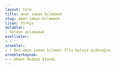 ```yaml
---
layout: term
title: aman zaman bilmemek
slug: aman-zaman-bilmemek
lisan: Türkçe
anlamlar:
- hâlden anlamamak
ozellikler:
- - ''
ornekler:
- - Ben aman zaman bilmem! İlla baloya gideceğim.
orneklerkaynak:
- - Ahmet Midhat Efendi
---
```

